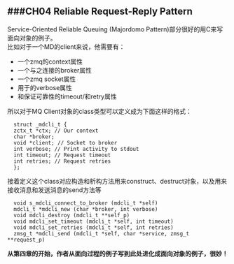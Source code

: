 ###CH04 Reliable Request-Reply Pattern
---
Service-Oriented Reliable Queuing (Majordomo Pattern)部分很好的用C来写面向对象的例子。  
比如对于一个MD的client来说，他需要有：  
* 一个zmq的context属性  
* 一个与之连接的broker属性  
* 一个zmq socket属性  
* 用于的verbose属性  
* 和保证可靠性的timeout/和retry属性  

所以对于MQ Client对象的class类型可以定义成为下面这样的格式：  
```
  struct _mdcli_t {
  zctx_t *ctx; // Our context
  char *broker;
  void *client; // Socket to broker
  int verbose; // Print activity to stdout
  int timeout; // Request timeout
  int retries; // Request retries
  };
```
接着定义这个class对应构造和析构方法用来construct、destruct对象，以及用来接收消息和发送消息的send方法等  
```
  void s_mdcli_connect_to_broker (mdcli_t *self)  
  mdcli_t *mdcli_new (char *broker, int verbose)  
  void mdcli_destroy (mdcli_t **self_p)  
  void mdcli_set_timeout (mdcli_t *self, int timeout)  
  void mdcli_set_retries (mdcli_t *self, int retries)  
  zmsg_t *mdcli_send (mdcli_t *self, char *service, zmsg_t **request_p)
```
**从第四章的开始，作者从面向过程的例子写到此处进化成面向对象的例子，很妙！**

